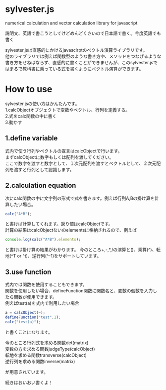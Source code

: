 # sylvester.js
numerical calculation and vector calculation library for javascript

説明文、英語で書こうとしてけどめんどくさいので日本語で書く。今度英語でも書く

sylvester.jsは直感的にかけるjavascirptのベクトル演算ライブラリです。<br>
他のライブラリでは例えば関数型のような書き方や、メソッドをつなげるような書き方をせねばならず、直感的に書くことができませんが、このsylvester.jsではまるで教科書に乗っている式を書くようにベクトル演算ができます。

# How to use
sylvester.jsの使い方はかんたんです。<br>
1.calcObjectオブジェクトで変数やベクトル、行列を定義する。<br>
2.式をcalc関数の中に書く<br>
3.動かす<br>
## 1.define variable
式内で使う行列やベクトルの宣言はcalcObjectで行います。<br>
まずcalcObjectに数字もしくは配列を渡してください。<br>
ここで数字を渡すと数字として、１次元配列を渡すとベクトルとして、２次元配列を渡すと行列として認識します。
## 2.calculation equation
次にcalc関数の中に文字列の形式で式を書きます。例えば行列A,Bの掛け算を計算したい場合。
```javascript
calc("A*B");
```
と書けば計算してくれます。返り値はcalcObjectです。<br>
計算の結果はcalcObjectないのelementsに格納されるので、例えば
```javascript
console.log(calc("A*B").elements);
```
と書けば掛け算の結果がわかります。
今のところ+,-,*,/の演算と()、乗算(^)、転地(^T or ^t)、逆行列(^-1)をサポートしています。<br>
## 3.use function
式内では関数を使用することもできます。<br>
関数を使用したい場合、defineFunction関数に関数名と、変数の個数を入力したら関数が使用できます。<br>
例えばtest(a)を式内で利用したい場合
```javascript
a = calcObject(~);
defineFunction("test",1);
calc("test(a)");
```
と書くことになります。<br>

今のところ行列式を求める関数det(matrix)<br>
変数の方を求める関数judgeType(calcObject)<br>
転地を求める関数transverse(calcObject)<br>
逆行列を求める関数inverse(matrix)<br>

が用意されています。<br>


続きはおいおい書くよ！